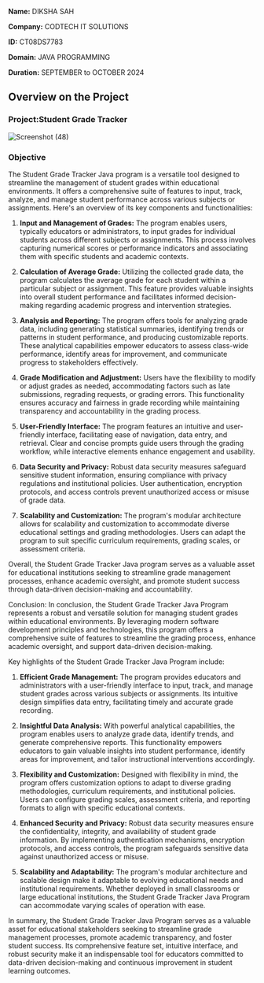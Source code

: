 **Name:** DIKSHA SAH

**Company:** CODTECH IT SOLUTIONS

**ID:** CT08DS7783

**Domain:** JAVA PROGRAMMING

**Duration:** SEPTEMBER to OCTOBER 2024


## Overview on the Project

### Project:Student Grade Tracker
![Screenshot (48)](https://github.com/user-attachments/assets/36ebac08-f10d-431a-8325-ff3504f31050)

### Objective
The Student Grade Tracker Java program is a versatile tool designed to streamline the management of student grades within educational environments. It offers a comprehensive suite of features to input, track, analyze, and manage student performance across various subjects or assignments. Here's an overview of its key components and functionalities:

1. **Input and Management of Grades:** The program enables users, typically educators or administrators, to input grades for individual students across different subjects or assignments. This process involves capturing numerical scores or performance indicators and associating them with specific students and academic contexts.

2. **Calculation of Average Grade:** Utilizing the collected grade data, the program calculates the average grade for each student within a particular subject or assignment. This feature provides valuable insights into overall student performance and facilitates informed decision-making regarding academic progress and intervention strategies.

3. **Analysis and Reporting:** The program offers tools for analyzing grade data, including generating statistical summaries, identifying trends or patterns in student performance, and producing customizable reports. These analytical capabilities empower educators to assess class-wide performance, identify areas for improvement, and communicate progress to stakeholders effectively.

4. **Grade Modification and Adjustment:** Users have the flexibility to modify or adjust grades as needed, accommodating factors such as late submissions, regrading requests, or grading errors. This functionality ensures accuracy and fairness in grade recording while maintaining transparency and accountability in the grading process.

5. **User-Friendly Interface:** The program features an intuitive and user-friendly interface, facilitating ease of navigation, data entry, and retrieval. Clear and concise prompts guide users through the grading workflow, while interactive elements enhance engagement and usability.

6. **Data Security and Privacy:** Robust data security measures safeguard sensitive student information, ensuring compliance with privacy regulations and institutional policies. User authentication, encryption protocols, and access controls prevent unauthorized access or misuse of grade data.

7. **Scalability and Customization:** The program's modular architecture allows for scalability and customization to accommodate diverse educational settings and grading methodologies. Users can adapt the program to suit specific curriculum requirements, grading scales, or assessment criteria.

Overall, the Student Grade Tracker Java program serves as a valuable asset for educational institutions seeking to streamline grade management processes, enhance academic oversight, and promote student success through data-driven decision-making and accountability.

Conclusion:
In conclusion, the Student Grade Tracker Java Program represents a robust and versatile solution for managing student grades within educational environments. By leveraging modern software development principles and technologies, this program offers a comprehensive suite of features to streamline the grading process, enhance academic oversight, and support data-driven decision-making. 

Key highlights of the Student Grade Tracker Java Program include:

1. **Efficient Grade Management:** The program provides educators and administrators with a user-friendly interface to input, track, and manage student grades across various subjects or assignments. Its intuitive design simplifies data entry, facilitating timely and accurate grade recording.

2. **Insightful Data Analysis:** With powerful analytical capabilities, the program enables users to analyze grade data, identify trends, and generate comprehensive reports. This functionality empowers educators to gain valuable insights into student performance, identify areas for improvement, and tailor instructional interventions accordingly.

3. **Flexibility and Customization:** Designed with flexibility in mind, the program offers customization options to adapt to diverse grading methodologies, curriculum requirements, and institutional policies. Users can configure grading scales, assessment criteria, and reporting formats to align with specific educational contexts.

4. **Enhanced Security and Privacy:** Robust data security measures ensure the confidentiality, integrity, and availability of student grade information. By implementing authentication mechanisms, encryption protocols, and access controls, the program safeguards sensitive data against unauthorized access or misuse.

5. **Scalability and Adaptability:** The program's modular architecture and scalable design make it adaptable to evolving educational needs and institutional requirements. Whether deployed in small classrooms or large educational institutions, the Student Grade Tracker Java Program can accommodate varying scales of operation with ease.

In summary, the Student Grade Tracker Java Program serves as a valuable asset for educational stakeholders seeking to streamline grade management processes, promote academic transparency, and foster student success. Its comprehensive feature set, intuitive interface, and robust security make it an indispensable tool for educators committed to data-driven decision-making and continuous improvement in student learning outcomes.

